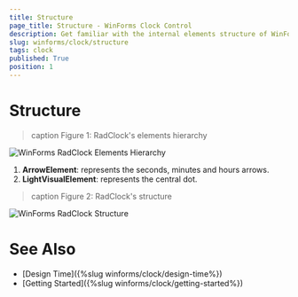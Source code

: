 ```yaml
---
title: Structure
page_title: Structure - WinForms Clock Control
description: Get familiar with the internal elements structure of WinForms Clock.
slug: winforms/clock/structure
tags: clock
published: True
position: 1 
---
```


# Structure

>caption Figure 1: RadClock's elements hierarchy

![WinForms RadClock Elements Hierarchy](images/clock-structure001.png)

1. __ArrowElement__: represents the seconds, minutes and hours arrows.
2. __LightVisualElement__: represents the central dot. 

>caption Figure 2: RadClock's structure

![WinForms RadClock Structure](images/clock-structure002.png)

# See Also

* [Design Time]({%slug winforms/clock/design-time%})
* [Getting Started]({%slug winforms/clock/getting-started%})

